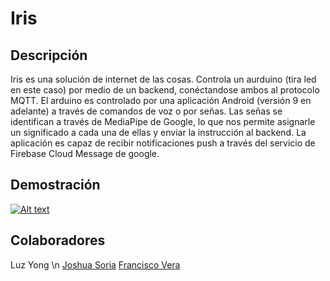 # Iris
## Descripción
Iris es una solución de internet de las cosas. Controla un aurduino (tira led en este caso) por medio de un backend, conéctandose ambos al protocolo MQTT.
El arduino es controlado por una aplicación Android (versión 9 en adelante) a través de comandos de voz o por señas.
Las señas se identifican a través de MediaPipe de Google, lo que nos permite asignarle un significado a cada una de ellas y enviar la instrucción al backend.
La aplicación es capaz de recibir notificaciones push a través del servicio de Firebase Cloud Message de google.

## Demostración
[![Alt text](https://encrypted-tbn0.gstatic.com/images?q=tbn:ANd9GcRogOIELYbQZXOUA0orWgEHZeyZPf5DxAgbPLBRcyTwUCmAqnIX62c5CwYJnZLxWf6KpLE&usqp=CAU)](https://www.youtube.com/watch?v=GkUESsxwdN4)

## Colaboradores
Luz Yong \n
[Joshua Soria](https://github.com/JoshJSL)
[Francisco Vera](https://github.com/VR-Francisco)
